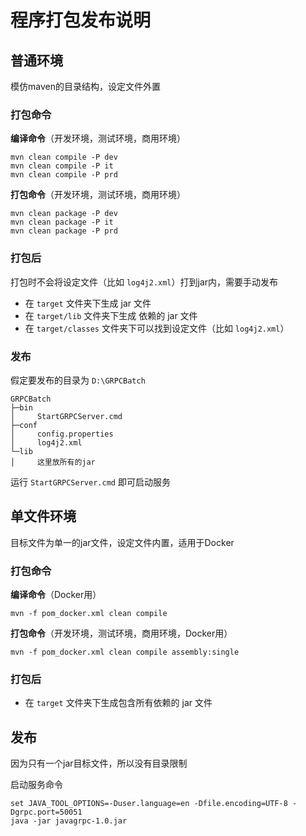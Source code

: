 # 程序打包发布说明

## 普通环境
模仿maven的目录结构，设定文件外置

### 打包命令

**编译命令**（开发环境，测试环境，商用环境）
```
mvn clean compile -P dev
mvn clean compile -P it
mvn clean compile -P prd
```

**打包命令**（开发环境，测试环境，商用环境）
```
mvn clean package -P dev
mvn clean package -P it
mvn clean package -P prd
```

### 打包后
打包时不会将设定文件（比如 ``log4j2.xml``）打到jar内，需要手动发布
 - 在 ``target`` 文件夹下生成 jar 文件
 - 在 ``target/lib`` 文件夹下生成 依赖的 jar 文件
 - 在 ``target/classes`` 文件夹下可以找到设定文件（比如 ``log4j2.xml``）

### 发布

假定要发布的目录为 ``D:\GRPCBatch``

```
GRPCBatch
├─bin
│     StartGRPCServer.cmd
├─conf
│     config.properties
│     log4j2.xml
└─lib
│     这里放所有的jar
```

运行 ``StartGRPCServer.cmd`` 即可启动服务

## 单文件环境
目标文件为单一的jar文件，设定文件内置，适用于Docker

### 打包命令

**编译命令**（Docker用）
```
mvn -f pom_docker.xml clean compile
```

**打包命令**（开发环境，测试环境，商用环境，Docker用）
```
mvn -f pom_docker.xml clean compile assembly:single
```

### 打包后
 - 在 ``target`` 文件夹下生成包含所有依赖的 jar 文件

## 发布

因为只有一个jar目标文件，所以没有目录限制

启动服务命令
```
set JAVA_TOOL_OPTIONS=-Duser.language=en -Dfile.encoding=UTF-8 -Dgrpc.port=50051
java -jar javagrpc-1.0.jar
```
